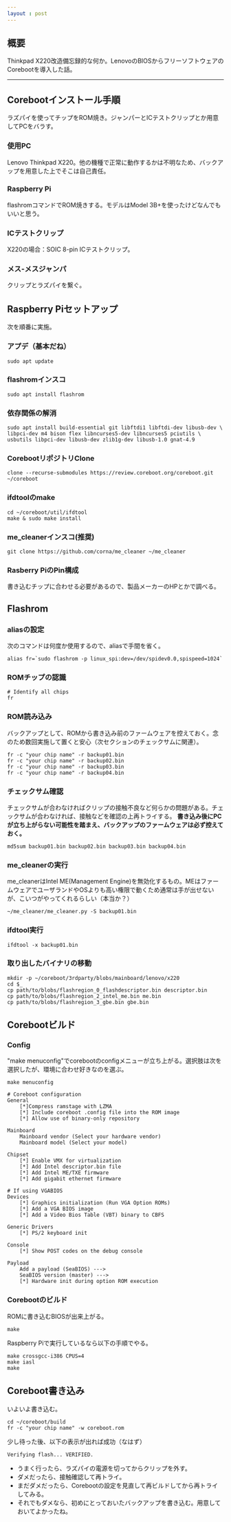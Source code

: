```yaml
---
layout : post
---
```

## 概要
Thinkpad X220改造備忘録的な何か。LenovoのBIOSからフリーソフトウェアのCorebootを導入した話。

---
## Corebootインストール手順
ラズパイを使ってチップをROM焼き。ジャンパーとICテストクリップとか用意してPCをバラす。

### 使用PC
Lenovo Thinkpad X220。他の機種で正常に動作するかは不明なため、バックアップを用意した上でそこは自己責任。

### Raspberry Pi 
flashromコマンドでROM焼きする。モデルはModel 3B+を使ったけどなんでもいいと思う。

### ICテストクリップ
X220の場合：SOIC 8-pin ICテストクリップ。

### メス-メスジャンパ
クリップとラズパイを繋ぐ。

## Raspberry Piセットアップ
次を順番に実施。

### アプデ（基本だね）
~~~
sudo apt update
~~~
### flashromインスコ
~~~
sudo apt install flashrom
~~~
### 依存関係の解消
~~~
sudo apt install build-essential git libftdi1 libftdi-dev libusb-dev \
libpci-dev m4 bison flex libncurses5-dev libncurses5 pciutils \
usbutils libpci-dev libusb-dev zlib1g-dev libusb-1.0 gnat-4.9
~~~
### CorebootリポジトリClone
~~~
clone --recurse-submodules https://review.coreboot.org/coreboot.git ~/coreboot
~~~
### ifdtoolのmake
~~~
cd ~/coreboot/util/ifdtool
make & sudo make install
~~~

### me_cleanerインスコ(推奨)
~~~
git clone https://github.com/corna/me_cleaner ~/me_cleaner
~~~

### Rasberry PiのPin構成
書き込むチップに合わせる必要があるので、製品メーカーのHPとかで調べる。

## Flashrom
### aliasの設定
次のコマンドは何度か使用するので、aliasで手間を省く。
~~~ 
alias fr=`sudo flashrom -p linux_spi:dev=/dev/spidev0.0,spispeed=1024`
~~~

### ROMチップの認識
~~~
# Identify all chips
fr
~~~

### ROM読み込み
バックアップとして、ROMから書き込み前のファームウェアを控えておく。念のため数回実施して置くと安心（次セクションのチェックサムに関連）。
~~~
fr -c "your chip name" -r backup01.bin
fr -c "your chip name" -r backup02.bin
fr -c "your chip name" -r backup03.bin
fr -c "your chip name" -r backup04.bin
~~~

### チェックサム確認
チェックサムが合わなければクリップの接触不良など何らかの問題がある。チェックサムが合わなければ、接触などを確認の上再トライする。 __書き込み後にPCが立ち上がらない可能性を踏まえ、バックアップのファームウェアは必ず控えておく。__
~~~
md5sum backup01.bin backup02.bin backup03.bin backup04.bin
~~~

### me_cleanerの実行
me_cleanerはIntel ME(Management Engine)を無効化するもの。MEはファームウェアでユーザランドやOSよりも高い権限で動くため通常は手が出せないが、こいつがやってくれるらしい（本当か？）
~~~
~/me_cleaner/me_cleaner.py -S backup01.bin
~~~

### ifdtool実行
~~~
ifdtool -x backup01.bin
~~~

### 取り出したバイナリの移動
~~~
mkdir -p ~/coreboot/3rdparty/blobs/mainboard/lenovo/x220
cd $_ 
cp path/to/blobs/flashregion_0_flashdescriptor.bin descriptor.bin
cp path/to/blobs/flashregion_2_intel_me.bin me.bin
cp path/to/blobs/flashregion_3_gbe.bin gbe.bin
~~~

## Corebootビルド
### Config
"make menuconfig"でcorebootのconfigメニューが立ち上がる。選択肢は次を選択したが、環境に合わせ好きなのを選ぶ。
~~~
make menuconfig

# Coreboot configuration
General
    [*]Compress ramstage with LZMA
    [*] Include coreboot .config file into the ROM image
    [*] Allow use of binary-only repository

Mainboard
    Mainboard vendor (Select your hardware vendor)
    Mainboard model (Select your model)

Chipset
    [*] Enable VMX for virtualization
    [*] Add Intel descriptor.bin file
    [*] Add Intel ME/TXE firmware
    [*] Add gigabit ethernet firmware

# If using VGABIOS
Devices
    [*] Graphics initialization (Run VGA Option ROMs)
    [*] Add a VGA BIOS image
    [*] Add a Video Bios Table (VBT) binary to CBFS

Generic Drivers
    [*] PS/2 keyboard init

Console
    [*] Show POST codes on the debug console

Payload
    Add a payload (SeaBIOS) --->
    SeaBIOS version (master) --->
    [*] Hardware init during option ROM execution
~~~

### Corebootのビルド
ROMに書き込むBIOSが出来上がる。
~~~
make
~~~
Raspberry Piで実行しているなら以下の手順でやる。
~~~
make crossgcc-i386 CPUS=4
make iasl
make
~~~

## Coreboot書き込み
いよいよ書き込む。
~~~
cd ~/coreboot/build
fr -c "your chip name" -w coreboot.rom
~~~
少し待った後、以下の表示が出れば成功（なはず）
~~~
Verifying flash... VERIFIED.
~~~

* うまく行ったら、ラズパイの電源を切ってからクリップを外す。
* ダメだったら、接触確認して再トライ。
* まだダメだったら、Corebootの設定を見直して再ビルドしてから再トライしてみる。
* それでもダメなら、初めにとっておいたバックアップを書き込む。用意しておいてよかったね。